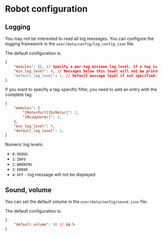 Robot configuration
===================

Logging
-------

You may not be interested to read all log messages. You can configure the logging framework in the
`user/data/config/log_config.json` file.

The default configuration is:

```json
{
    "modules": {}, // Specify a per-tag minimum log level. If a tag is missing, it defaults to `min_log_level`
    "min_log_level": 0, // Messages below this level will not be printed. Default: Level.DEBUG
    "default_log_level": 1, // Default message level if not specified. Default: Level.INFO
}
```

If you want to specify a tag-specific filter, you need to add an entry with the complete tag:

```json
{
    "modules": {
        "[MotorPort][DcMotor]": 2,
        "[McuUpdater]": 3,
    },
    "min_log_level": 0,
    "default_log_level": 1,
}
```

Numeric log levels:

- `0`: `DEBUG`
- `1`: `INFO`
- `2`: `WARNING`
- `3`: `ERROR`
- `4`: `OFF` - log message will not be displayed

Sound, volume
-------------

You can set the default volume in the `user/data/config/sound.json` file.

The default configuration is:

```json
{
    "default_volume": 90 // in %
}
```
